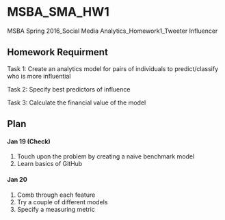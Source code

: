# MSBA_SMA_HW1
MSBA Spring 2016_Social Media Analytics_Homework1_Tweeter Influencer

## Homework Requirment
Task 1:
Create an analytics model for pairs of individuals to predict/classify who is more influential

Task 2:
Specify best predictors of influence

Task 3:
Calculate the financial value of the model


## Plan
#### Jan 19 (Check)
1. Touch upon the problem by creating a naive benchmark model
2. Learn basics of GitHub

#### Jan 20
1. Comb through each feature
2. Try a couple of different models
3. Specify a measuring metric
